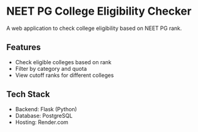 # NEET PG College Eligibility Checker

A web application to check college eligibility based on NEET PG rank.

## Features
- Check eligible colleges based on rank
- Filter by category and quota
- View cutoff ranks for different colleges

## Tech Stack
- Backend: Flask (Python)
- Database: PostgreSQL
- Hosting: Render.com